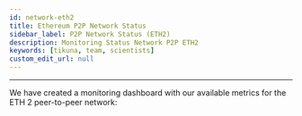 ```yaml
---
id: network-eth2
title: Ethereum P2P Network Status
sidebar_label: P2P Network Status (ETH2)
description: Monitoring Status Network P2P ETH2
keywords: [tikuna, team, scientists]
custom_edit_url: null
---
```

---

We have created a monitoring dashboard with our available metrics for the ETH 2 peer-to-peer network:

<a href="https://dash.tikuna.io/public-dashboards/d7322b0297754a82bdff153e74c5d2c0?orgId=0">
<div className="buttonDashboard"></div>
</a>
